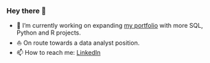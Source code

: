 ### Hey there 👋


- 🌱 I’m currently working on expanding [my portfolio](https://github.com/tubako/my-portfolio) with more SQL, Python and R projects.
- ⛵ On route towards a data analyst position. 
- 📫 How to reach me: [LinkedIn](https://www.linkedin.com/in/remziye-tugba-tandara/)



